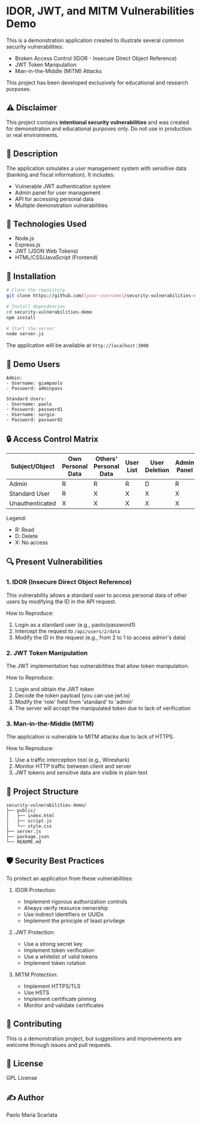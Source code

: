 # IDOR, JWT, and MITM Vulnerabilities Demo

This is a demonstration application created to illustrate several common security vulnerabilities:
- Broken Access Control (IDOR - Insecure Direct Object Reference)
- JWT Token Manipulation
- Man-in-the-Middle (MITM) Attacks

This project has been developed exclusively for educational and research purposes.

## ⚠️ Disclaimer
This project contains **intentional security vulnerabilities** and was created for demonstration and educational purposes only. Do not use in production or real environments.

## 📝 Description
The application simulates a user management system with sensitive data (banking and fiscal information). It includes:
* Vulnerable JWT authentication system
* Admin panel for user management
* API for accessing personal data
* Multiple demonstration vulnerabilities

## 🔧 Technologies Used
* Node.js
* Express.js
* JWT (JSON Web Tokens)
* HTML/CSS/JavaScript (Frontend)

## 🚀 Installation
```bash
# Clone the repository
git clone https://github.com/[your-username]/security-vulnerabilities-demo

# Install dependencies
cd security-vulnerabilities-demo
npm install

# Start the server
node server.js
```

The application will be available at `http://localhost:3000`

## 👥 Demo Users
```
Admin:
- Username: giampaolo
- Password: adminpass

Standard Users:
- Username: paolo
- Password: password1
- Username: sergio
- Password: password2
```

## 🔒 Access Control Matrix
Subject/Object | Own Personal Data | Others' Personal Data | User List | User Deletion | Admin Panel
---------------|------------------|---------------------|-----------|---------------|-------------
Admin          | R                | R                   | R         | D             | R
Standard User  | R                | X                   | X         | X             | X
Unauthenticated| X                | X                   | X         | X             | X

Legend:
* R: Read
* D: Delete
* X: No access

## 🔍 Present Vulnerabilities

### 1. IDOR (Insecure Direct Object Reference)
This vulnerability allows a standard user to access personal data of other users by modifying the ID in the API request.

How to Reproduce:
1. Login as a standard user (e.g., paolo/password1)
2. Intercept the request to `/api/users/2/data`
3. Modify the ID in the request (e.g., from 2 to 1 to access admin's data)

### 2. JWT Token Manipulation
The JWT implementation has vulnerabilities that allow token manipulation.

How to Reproduce:
1. Login and obtain the JWT token
2. Decode the token payload (you can use jwt.io)
3. Modify the 'role' field from 'standard' to 'admin'
4. The server will accept the manipulated token due to lack of verification

### 3. Man-in-the-Middle (MITM)
The application is vulnerable to MITM attacks due to lack of HTTPS.

How to Reproduce:
1. Use a traffic interception tool (e.g., Wireshark)
2. Monitor HTTP traffic between client and server
3. JWT tokens and sensitive data are visible in plain text

## 📁 Project Structure
```
security-vulnerabilities-demo/
├── public/
│   ├── index.html
│   ├── script.js
│   └── style.css
├── server.js
├── package.json
└── README.md
```

## 🛡️ Security Best Practices
To protect an application from these vulnerabilities:

1. IDOR Protection:
   * Implement rigorous authorization controls
   * Always verify resource ownership
   * Use indirect identifiers or UUIDs
   * Implement the principle of least privilege

2. JWT Protection:
   * Use a strong secret key
   * Implement token verification
   * Use a whitelist of valid tokens
   * Implement token rotation

3. MITM Protection:
   * Implement HTTPS/TLS
   * Use HSTS
   * Implement certificate pinning
   * Monitor and validate certificates

## 👥 Contributing
This is a demonstration project, but suggestions and improvements are welcome through issues and pull requests.

## 📄 License
GPL License

## ✍️ Author
Paolo Maria Scarlata
